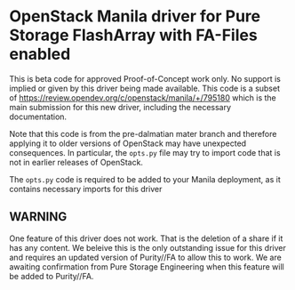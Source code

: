 # OpenStack Manila driver for Pure Storage FlashArray with FA-Files enabled

This is beta code for approved Proof-of-Concept work only.
No support is implied or given by this driver being made available.
This code is a subset of https://review.opendev.org/c/openstack/manila/+/795180 which is the main submission
for this new driver, including the necessary documentation.

Note that this code is from the pre-dalmatian mater branch and therefore applying it to older versions of OpenStack
may have unexpected consequences. In particular, the `opts.py` file may try to import code that is not in earlier
releases of OpenStack.

The `opts.py` code is required to be added to your Manila deployment, as it contains necessary imports for this driver

## WARNING

One feature of this driver does not work. That is the deletion of a share if it has any content. 
We beleive this is the only outstanding issue for this driver and requires an updated version of Purity//FA to allow
this to work. We are awaiting confirmation from Pure Storage Engineering when this feature will be added to Purity//FA.
